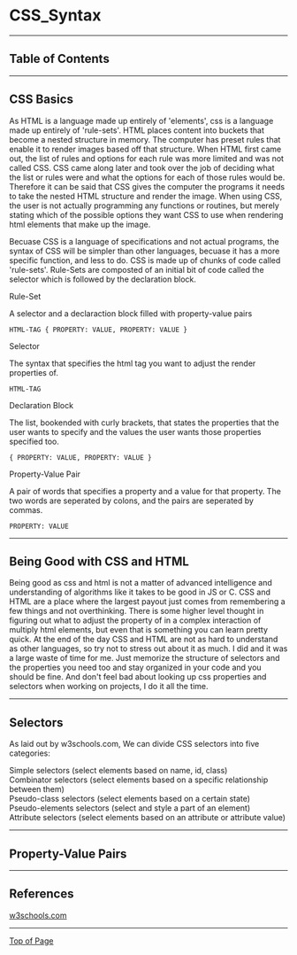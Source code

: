  # CSS_Syntax


_________________________________________
## Table of Contents

_________________________________________
## CSS Basics

As HTML is a language made up entirely of 'elements', css is a language made up entirely of 'rule-sets'. HTML places content into buckets that become a nested structure in memory. The computer has preset rules that enable it to render images based off that structure. When HTML first came out, the list of rules and options for each rule was more limited and was not called CSS. CSS came along later and took over the job of deciding what the list or rules were and what the options for each of those rules would be. Therefore it can be said that CSS gives the computer the programs it needs to take the nested HTML structure and render the image. When using CSS, the user is not actually programming any functions or routines, but merely stating which of the possible options they want CSS to use when rendering html elements that make up the image.

Becuase CSS is a language of specifications and not actual programs, the syntax of CSS will be simpler than other languages, becuase it has a more specific function, and less to do. CSS is made up of chunks of code called 'rule-sets'. Rule-Sets are composted of an initial bit of code called the selector which is followed by the declaration block.

Rule-Set

A selector and a declaraction block filled with property-value pairs

 `HTML-TAG { PROPERTY: VALUE, PROPERTY: VALUE }`

Selector

The syntax that specifies the html tag you want to adjust the render properties of.

`HTML-TAG`

Declaration Block

The list, bookended with curly brackets, that states the properties that the user wants to specify and the values the user wants those properties specified too.

`{ PROPERTY: VALUE, PROPERTY: VALUE }`

Property-Value Pair

A pair of words that specifies a property and a value for that property. The two words are seperated by colons, and the pairs are seperated by commas.

`PROPERTY: VALUE`

_________________________________________

## Being Good with CSS and HTML
Being good as css and html is not a matter of advanced intelligence and understanding of algorithms like it takes to be good in JS or C. CSS and HTML are a place where the largest payout just comes from remembering a few things and not overthinking. There is some higher level thought in figuring out what to adjust the property of in a complex interaction of multiply html elements, but even that is something you can learn pretty quick. At the end of the day CSS and HTML are not as hard to understand as other languages, so try not to stress out about it as much. I did and it was a large waste of time for me. Just memorize the structure of selectors and the properties you need too and stay organized in your code and you should be fine. And don't feel bad about looking up css properties and selectors when working on projects, I do it all the time.

_________________________________________

## Selectors

As laid out by w3schools.com, We can divide CSS selectors into five categories:

Simple selectors (select elements based on name, id, class) <br>
Combinator selectors (select elements based on a specific relationship between them) <br>
Pseudo-class selectors (select elements based on a certain state) <br>
Pseudo-elements selectors (select and style a part of an element) <br>
Attribute selectors (select elements based on an attribute or attribute value) <br>


_________________________________________

## Property-Value Pairs

_________________________________________

## References

[w3schools.com](https://www.w3schools.com/css)

_________________________________________

[Top of Page](#CSS_Syntax)